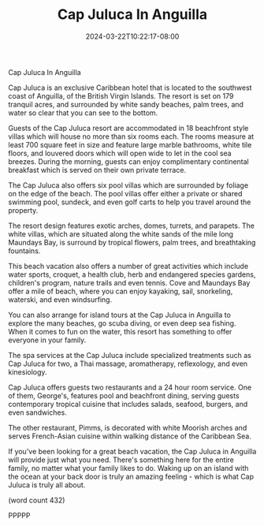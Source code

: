 ﻿---
title: "Cap Juluca In Anguilla"
date: 2024-03-22T10:22:17-08:00
description: "Beach Vacations Tips for Web Success"
featured_image: "/images/Beach Vacations.jpg"
tags: ["Beach Vacations"]
---

Cap Juluca In Anguilla

Cap Juluca is an exclusive Caribbean hotel that is
located to the southwest coast of Anguilla, of the
British Virgin Islands.  The resort is set on 179
tranquil acres, and surrounded by white sandy
beaches, palm trees, and water so clear that you 
can see to the bottom.

Guests of the Cap Juluca resort are accommodated
in 18 beachfront style villas which will house
no more than six rooms each.  The rooms measure
at least 700 square feet in size and feature large
marble bathrooms, white tile floors, and louvered
doors which will open wide to let in the cool sea
breezes.  During the morning, guests can enjoy
complimentary continental breakfast which is 
served on their own private terrace.

The Cap Juluca also offers six pool villas which
are surrounded by foliage on the edge of the beach.
The pool villas offer either a private or shared
swimming pool, sundeck, and even golf carts to
help you travel around the property.

The resort design features exotic arches, domes,
turrets, and parapets.  The white villas, which
are situated along the white sands of the mile
long Maundays Bay, is surround by tropical
flowers, palm trees, and breathtaking fountains.

This beach vacation also offers a number of
great activities which include water sports, 
croquet, a health club, herb and endangered
species gardens, children's program, nature trails
and even tennis.  Cove and Maundays Bay offer
a mile of beach, where you can enjoy kayaking,
sail, snorkeling, waterski, and even windsurfing.

You can also arrange for island tours at the
Cap Juluca in Anguilla to explore the many
beaches, go scuba diving, or even deep sea
fishing.  When it comes to fun on the water,
this resort has something to offer everyone in
your family.

The spa services at the Cap Juluca include
specialized treatments such as Cap Juluca for
two, a Thai massage, aromatherapy, reflexology,
and even kinesiology.  

Cap Juluca offers guests two restaurants and
a 24 hour room service.  One of them, George's,
features pool and beachfront dining, serving
guests contemporary tropical cuisine that
includes salads, seafood, burgers, and even
sandwiches.

The other restaurant, Pimms, is decorated with
white Moorish arches and serves French-Asian 
cuisine within walking distance of the 
Caribbean Sea.

If you've been looking for a great beach vacation,
the Cap Juluca in Anguilla will provide just
what you need.  There's something here for the
entire family, no matter what your family likes
to do.  Waking up on an island with the 
ocean at your back door is truly an amazing
feeling - which is what Cap Juluca is truly all
about.  

(word count 432)

PPPPP
 
